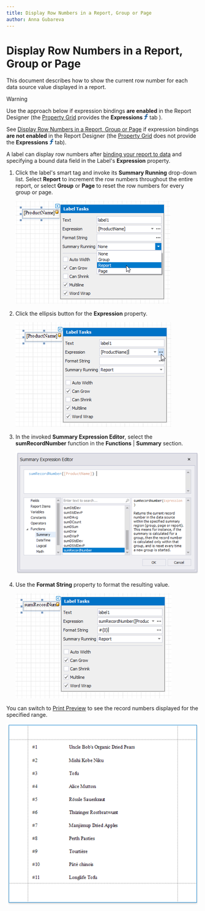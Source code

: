 ```yaml
---
title: Display Row Numbers in a Report, Group or Page
author: Anna Gubareva
---
```

# Display Row Numbers in a Report, Group or Page

This document describes how to show the current row number for each data source value displayed in a report.

> [!Warning]
> Use the approach below if expression bindings **are enabled** in the Report Designer (the [Property Grid](../../report-designer-tools/ui-panels/property-grid.md) provides the **Expressions** ![](../../../../../images/eurd-win-property-grid-expressions-icon.png) tab ).
>
> See [Display Row Numbers in a Report, Group or Page](../shape-data-data-bindings/display-row-numbers-in-a-report-group-or-page.md) if expression bindings **are not enabled** in the Report Designer (the [Property Grid](../../report-designer-tools/ui-panels/property-grid.md) does not provide the **Expressions** ![](../../../../../images/eurd-win-property-grid-expressions-icon.png) tab).

A label can display row numbers after [binding your report to data](../../bind-to-data.md) and specifying a bound data field in the Label's **Expression** property.

1. Click the label's smart tag and invoke its **Summary Running** drop-down list. Select **Report** to increment the row numbers throughout the entire report, or select **Group** or **Page** to reset the row numbers for every group or page.
	
	![](../../../../../images/eurd-win-shaping-row-numbers-summary-running.png)

2. Click the ellipsis button for the **Expression** property.
	
	![](../../../../../images/eurd-win-shaping-row-numbers-expression-property.png)

3. In the invoked **Summary Expression Editor**, select the **sumRecordNumber** function in the **Functions** | **Summary** section.
	
	![](../../../../../images/eurd-win-shaping-row-numbers-expression.png)

4. Use the **Format String** property to format the resulting value.
	
	![](../../../../../images/eurd-win-shaping-row-numbers-format-string.png)

You can switch to [Print Preview](../../preview-print-and-export-reports.md) to see the record numbers displayed for the specified range.

![](../../../../../images/eurd-win-shaping-row-numbers-result.png)